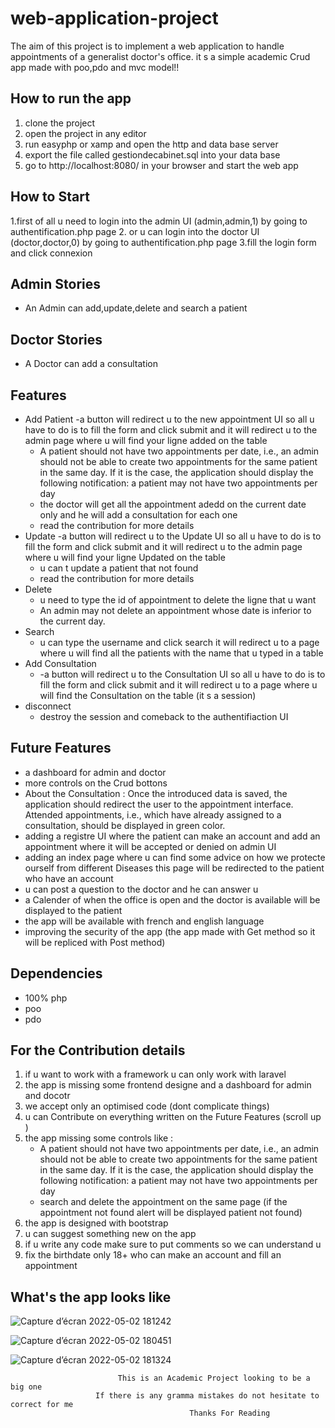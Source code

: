 # web-application-project
The aim of this project is to implement a web application to handle appointments of a generalist 
doctor's office. it s a simple academic Crud app made with poo,pdo and mvc model!! 
## How to run the app
1. clone the project 
2. open the project in any editor 
3. run easyphp or xamp and open the http and data base server
4. export the file called gestiondecabinet.sql into your data base
5. go to http://localhost:8080/ in your browser and start the web app
## How to Start
1.first of all u need to login into the admin UI (admin,admin,1) by going to authentification.php page
2. or u can login into the doctor UI (doctor,doctor,0) by going to authentification.php page
3.fill the login form and click connexion
## Admin Stories
- An Admin can add,update,delete and search a patient
## Doctor Stories
- A Doctor can add a consultation 
## Features
- Add Patient
  -a button will redirect u to the new appointment UI so all u have to do is to fill the form and click submit 
   and it will redirect u to the admin page where u will
   find your ligne added on the table
  - A patient should not have two appointments per date, i.e., an admin should not be able to 
    create two appointments for the same patient in the same day. If it is the case, the 
    application should display the following notification: a patient may not have two 
    appointments per day
  - the doctor will get  all the appointment adedd on the current date only and he will add a consultation for each one 
  - read the contribution for more details 
- Update
  -a button will redirect u to the Update UI so all u have to do is to fill the form and click submit and it will redirect u to the admin page where u will
   find your ligne Updated on the table
  - u can t update a patient that not found
  - read the contribution for more details
- Delete
  - u need to type the id of appointment to delete the ligne that u want 
  - An admin may not delete an appointment whose date is inferior to the current day.
- Search
  - u can type the username and click search it will redirect u to a page where u will find all the patients with the name that u typed in a table
- Add Consultation
  - -a button will redirect u to the Consultation UI so all u have to do is to fill the form and click submit and it will redirect u to a page where u will
      find the Consultation on the table (it s a session)
- disconnect
  -  destroy the session and comeback to the authentifiaction UI
## Future Features
- a dashboard for admin and doctor
- more controls on the Crud bottons
-  About the Consultation : Once the introduced data is saved, the 
   application should redirect the user to the appointment interface. Attended appointments, i.e., 
   which have already assigned to a consultation, should be displayed in green color.
- adding a registre UI where the patient can make an account and add an appointment where it will be accepted or denied on admin UI 
- adding an index page where u can find some advice on how we protecte ourself from different Diseases this page will be redirected to the patient who have 
   an account 
- u can post a question to the doctor and he can answer u 
- a Calender of when the office is open and the doctor is available will be displayed to the patient
- the app will be available with french and english language 
- improving the security of the app (the app made with Get method so it will be repliced with Post method)
## Dependencies
- 100% php
- poo
- pdo
## For the Contribution details
1. if u want to work with a framework u can only work with laravel
2. the app is missing some frontend designe and a dashboard for admin and docotr 
3. we accept only an optimised code (dont complicate things)
4. u can Contribute on everything written on the Future Features (scroll up )
5. the app missing some controls like :
    -   A patient should not have two appointments per date, i.e., an admin should not be able to 
           create two appointments for the same patient in the same day. If it is the case, the 
             application should display the following notification: a patient may not have two 
               appointments per day
    - search and delete the appointment on the same page (if the appointment not found alert will be displayed patient not found)
6. the app is designed with bootstrap
7. u can suggest something new on the app 
8. if u write any code make sure to put comments so we can understand u 
9. fix the birthdate only 18+ who can make an account and fill an appointment

## What's the app looks like 

![Capture d’écran 2022-05-02 181242](https://user-images.githubusercontent.com/81488144/166294059-e15d867b-fe75-4fcc-9caf-a4b9c8ed6250.png)

![Capture d’écran 2022-05-02 180451](https://user-images.githubusercontent.com/81488144/166294062-0b205122-eb3d-461c-a633-3fc04d94ded3.png)

![Capture d’écran 2022-05-02 181324](https://user-images.githubusercontent.com/81488144/166294066-c997ce43-d24b-4c38-ac06-369712589dd6.png)


                            This is an Academic Project looking to be a big one
                       If there is any gramma mistakes do not hesitate to correct for me 
                                            Thanks For Reading 
                                                      
                                                                         
